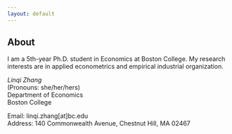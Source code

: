 ```yaml
---
layout: default
---
```


<!-- Text can be **bold**, _italic_, or ~~strikethrough~~. -->

<!-- # Header 1 -->

<!-- ## Header 2

> This is a blockquote following a header.
>
> When something is important enough, you do it even if the odds are not in your favor. -->

## About

I am a 5th-year Ph.D. student in Economics at Boston College. My research interests are in applied econometrics and empirical industrial organization.

*Linqi Zhang*  
(Pronouns: she/her/hers)  
Department of Economics  
Boston College

Email: linqi.zhang[at]bc.edu   
Address: 140 Commonwealth Avenue, Chestnut Hill, MA 02467
